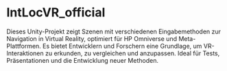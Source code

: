 # IntLocVR_official
Dieses Unity-Projekt zeigt Szenen mit verschiedenen Eingabemethoden zur Navigation in Virtual Reality, optimiert für HP Omniverse und Meta-Plattformen. Es bietet Entwicklern und Forschern eine Grundlage, um VR-Interaktionen zu erkunden, zu vergleichen und anzupassen. Ideal für Tests, Präsentationen und die Entwicklung neuer Methoden.
